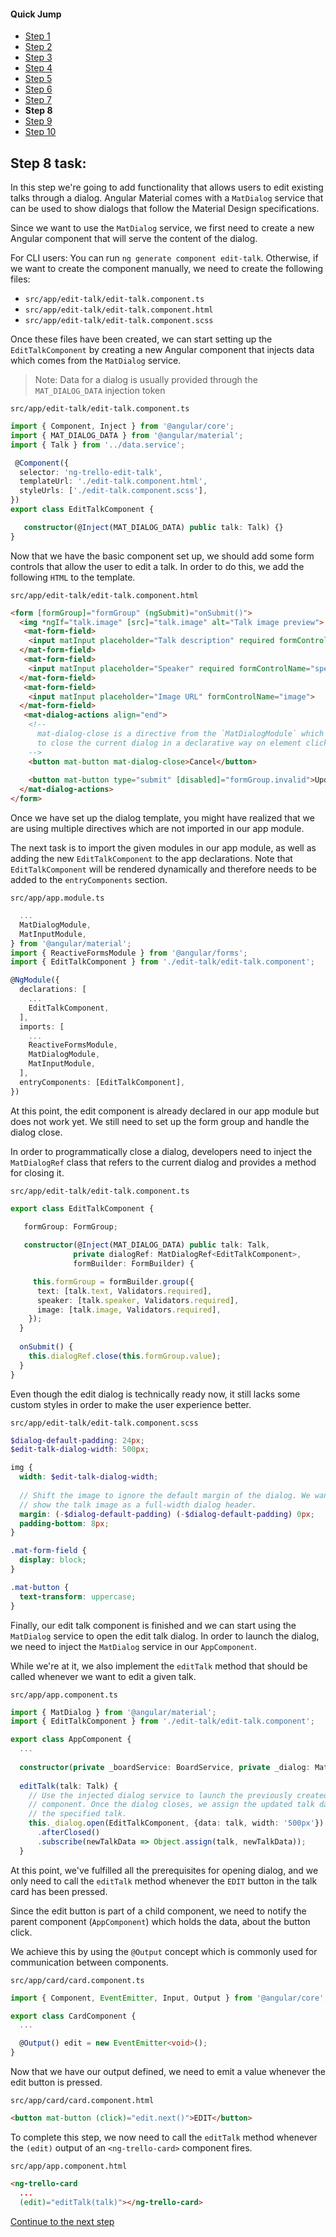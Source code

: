 #### Quick Jump ####
* [Step 1](./step-1.md)
* [Step 2](./step-2.md)
* [Step 3](./step-3.md)
* [Step 4](./step-4.md)
* [Step 5](./step-5.md)
* [Step 6](./step-6.md)
* [Step 7](./step-7.md)
* **Step 8**
* [Step 9](./step-9.md)
* [Step 10](./step-10.md)

## Step 8 task:

In this step we're going to add functionality that allows users to edit existing
talks through a dialog. Angular Material comes with a `MatDialog` service that
can be used to show dialogs that follow the Material Design specifications.

Since we want to use the `MatDialog` service, we first need to create a new Angular
component that will serve the content of the dialog.

For CLI users: You can run `ng generate component edit-talk`. Otherwise, if we want
to create the component manually, we need to create the following files:

* `src/app/edit-talk/edit-talk.component.ts`
* `src/app/edit-talk/edit-talk.component.html`
* `src/app/edit-talk/edit-talk.component.scss`

Once these files have been created, we can start setting up the `EditTalkComponent` 
by creating a new Angular component that injects data which comes from the `MatDialog` service.

> Note: Data for a dialog is usually provided through the `MAT_DIALOG_DATA` injection token

`src/app/edit-talk/edit-talk.component.ts`
```ts
import { Component, Inject } from '@angular/core';
import { MAT_DIALOG_DATA } from '@angular/material';
import { Talk } from '../data.service';

 @Component({
  selector: 'ng-trello-edit-talk',
  templateUrl: './edit-talk.component.html',
  styleUrls: ['./edit-talk.component.scss'],
})
export class EditTalkComponent {

   constructor(@Inject(MAT_DIALOG_DATA) public talk: Talk) {}
}
```

Now that we have the basic component set up, we should add some form
controls that allow the user to edit a talk. In order to do this, we add the following
`HTML` to the template.

`src/app/edit-talk/edit-talk.component.html`
```html
<form [formGroup]="formGroup" (ngSubmit)="onSubmit()">
  <img *ngIf="talk.image" [src]="talk.image" alt="Talk image preview">
   <mat-form-field>
    <input matInput placeholder="Talk description" required formControlName="text">
  </mat-form-field>
   <mat-form-field>
    <input matInput placeholder="Speaker" required formControlName="speaker">
  </mat-form-field>
   <mat-form-field>
    <input matInput placeholder="Image URL" formControlName="image">
  </mat-form-field>
   <mat-dialog-actions align="end">
    <!--
      mat-dialog-close is a directive from the `MatDialogModule` which can be used
      to close the current dialog in a declarative way on element click.
    -->
    <button mat-button mat-dialog-close>Cancel</button>
    
    <button mat-button type="submit" [disabled]="formGroup.invalid">Update</button>
  </mat-dialog-actions>
</form>
```

Once we have set up the dialog template, you might have realized that we are using
multiple directives which are not imported in our app module.

The next task is to import the given modules in our app module, as well as adding
the new `EditTalkComponent` to the app declarations. Note that `EditTalkComponent`
will be rendered dynamically and therefore needs to be added to the `entryComponents`
section.

`src/app/app.module.ts`
```ts
  ...
  MatDialogModule,
  MatInputModule,
} from '@angular/material';
import { ReactiveFormsModule } from '@angular/forms';
import { EditTalkComponent } from './edit-talk/edit-talk.component';

@NgModule({
  declarations: [
    ...
    EditTalkComponent,
  ],
  imports: [
    ...
    ReactiveFormsModule,
    MatDialogModule,
    MatInputModule,
  ],
  entryComponents: [EditTalkComponent],
})
```

At this point, the edit component is already declared in our app module but does
not work yet. We still need to set up the form group and handle the dialog close.

In order to programmatically close a dialog, developers need to inject the
`MatDialogRef` class that refers to the current dialog and provides a method
for closing it.

`src/app/edit-talk/edit-talk.component.ts`
```ts
export class EditTalkComponent {

   formGroup: FormGroup;
   
   constructor(@Inject(MAT_DIALOG_DATA) public talk: Talk,
              private dialogRef: MatDialogRef<EditTalkComponent>,
              formBuilder: FormBuilder) {

     this.formGroup = formBuilder.group({
      text: [talk.text, Validators.required],
      speaker: [talk.speaker, Validators.required],
      image: [talk.image, Validators.required],
    });
  }
  
  onSubmit() {
    this.dialogRef.close(this.formGroup.value);
  }
}
```

Even though the edit dialog is technically ready now, it still lacks
some custom styles in order to make the user experience better.

`src/app/edit-talk/edit-talk.component.scss`
```scss
$dialog-default-padding: 24px;
$edit-talk-dialog-width: 500px;

img {
  width: $edit-talk-dialog-width;
  
  // Shift the image to ignore the default margin of the dialog. We want to
  // show the talk image as a full-width dialog header.
  margin: (-$dialog-default-padding) (-$dialog-default-padding) 0px;
  padding-bottom: 8px;
}

.mat-form-field {
  display: block;
}

.mat-button {
  text-transform: uppercase;
}
```

Finally, our edit talk component is finished and we can start using the `MatDialog`
service to open the edit talk dialog. In order to launch the dialog, we need to
inject the `MatDialog` service in our `AppComponent`.

While we're at it, we also implement the `editTalk` method that should be called
whenever we want to edit a given talk.

`src/app/app.component.ts`
```ts
import { MatDialog } from '@angular/material';
import { EditTalkComponent } from './edit-talk/edit-talk.component';

export class AppComponent {
  ...
  
  constructor(private _boardService: BoardService, private _dialog: MatDialog) {}
  
  editTalk(talk: Talk) {
    // Use the injected dialog service to launch the previously created edit-talk
    // component. Once the dialog closes, we assign the updated talk data to
    // the specified talk. 
    this._dialog.open(EditTalkComponent, {data: talk, width: '500px'})
      .afterClosed()
      .subscribe(newTalkData => Object.assign(talk, newTalkData));
  }
``` 

At this point, we've fulfilled all the prerequisites for opening dialog, and we
only need to call the `editTalk` method whenever the `EDIT` button in the talk card
has been pressed.

Since the edit button is part of a child component, we need to notify the parent
component (`AppComponent`) which holds the data, about the button click.

We achieve this by using the `@Output` concept which is commonly used for
communication between components.

`src/app/card/card.component.ts`
```ts
import { Component, EventEmitter, Input, Output } from '@angular/core';

export class CardComponent {
  ...

  @Output() edit = new EventEmitter<void>();
}
```

Now that we have our output defined, we need to emit a value whenever the
edit button is pressed.

`src/app/card/card.component.html`
```html
<button mat-button (click)="edit.next()">EDIT</button>
```

To complete this step, we now need to call the `editTalk` method
whenever the `(edit)` output of an `<ng-trello-card>` component fires.

`src/app/app.component.html`
```html
<ng-trello-card
  ...
  (edit)="editTalk(talk)"></ng-trello-card>
```

[Continue to the next step](./step-9.md)
